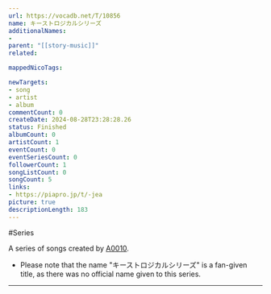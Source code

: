 ```yaml
---
url: https://vocadb.net/T/10856
name: キーストロジカルシリーズ
additionalNames: 
- 
parent: "[[story-music]]"
related:

mappedNicoTags:

newTargets:
- song
- artist
- album
commentCount: 0
createDate: 2024-08-28T23:28:28.26
status: Finished
albumCount: 0
artistCount: 1
eventCount: 0
eventSeriesCount: 0
followerCount: 1
songListCount: 0
songCount: 5
links: 
- https://piapro.jp/t/-jea
picture: true
descriptionLength: 183
---
```


#Series

A series of songs created by [A0010](https://vocadb.net/Ar/16000).
- Please note that the name "キーストロジカルシリーズ" is a fan-given title, as there was no official name given to this series.

---

